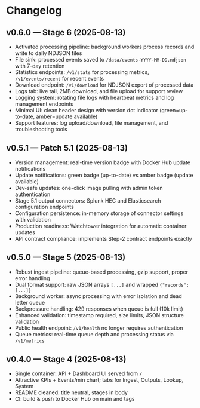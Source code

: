 # Changelog

## v0.6.0 — Stage 6 (2025-08-13)
- Activated processing pipeline: background workers process records and write to daily NDJSON files
- File sink: processed events saved to `/data/events-YYYY-MM-DD.ndjson` with 7-day retention
- Statistics endpoints: `/v1/stats` for processing metrics, `/v1/events/recent` for recent events
- Download endpoint: `/v1/download` for NDJSON export of processed data
- Logs tab: live tail, 2MB download, and file upload for support review
- Logging system: rotating file logs with heartbeat metrics and log management endpoints
- Minimal UI: clean header design with version dot indicator (green=up-to-date, amber=update available)
- Support features: log upload/download, file management, and troubleshooting tools

## v0.5.1 — Patch 5.1 (2025-08-13)
- Version management: real-time version badge with Docker Hub update notifications
- Update notifications: green badge (up-to-date) vs amber badge (update available)
- Dev-safe updates: one-click image pulling with admin token authentication
- Stage 5.1 output connectors: Splunk HEC and Elasticsearch configuration endpoints
- Configuration persistence: in-memory storage of connector settings with validation
- Production readiness: Watchtower integration for automatic container updates
- API contract compliance: implements Step-2 contract endpoints exactly

## v0.5.0 — Stage 5 (2025-08-13)
- Robust ingest pipeline: queue-based processing, gzip support, proper error handling
- Dual format support: raw JSON arrays `[...]` and wrapped `{"records": [...]}`
- Background worker: async processing with error isolation and dead letter queue
- Backpressure handling: 429 responses when queue is full (10k limit)
- Enhanced validation: timestamp required, size limits, JSON structure validation
- Public health endpoint: `/v1/health` no longer requires authentication
- Queue metrics: real-time queue depth and processing status via `/v1/metrics`

## v0.4.0 — Stage 4 (2025-08-13)
- Single container: API + Dashboard UI served from `/`
- Attractive KPIs + Events/min chart; tabs for Ingest, Outputs, Lookup, System
- README cleaned: title neutral, stages in body
- CI: build & push to Docker Hub on main and tags
